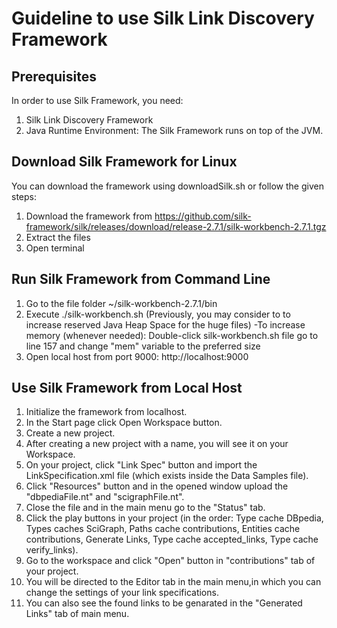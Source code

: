 #  Guideline to use Silk Link Discovery Framework 


## Prerequisites
In order to use Silk Framework, you need:

1. Silk Link Discovery Framework
2. Java Runtime Environment: The Silk Framework runs on top of the JVM. 


Download Silk Framework for Linux 
---------------------------------
You can download the framework using downloadSilk.sh or follow the given steps:

1. Download the framework from https://github.com/silk-framework/silk/releases/download/release-2.7.1/silk-workbench-2.7.1.tgz
2. Extract the files 
3. Open terminal


Run Silk Framework from Command Line
----------------------------------------
1. Go to the file folder ~/silk-workbench-2.7.1/bin
2. Execute ./silk-workbench.sh (Previously, you may consider to to increase reserved Java Heap Space for the huge files)
	-To increase memory (whenever needed): Double-click silk-workbench.sh file go to line 157 and change "mem" variable to the preferred size
3. Open local host from port 9000: http://localhost:9000


Use Silk Framework from Local Host
----------------------------------------

1. Initialize the framework from localhost.
2. In the Start page click Open Workspace button.
3. Create a new project.
4. After creating a new project with a name, you will see it on your Workspace.
5. On your project, click "Link Spec" button and import the LinkSpecification.xml file (which exists inside the Data Samples file).
6. Click "Resources" button and in the opened window upload the "dbpediaFile.nt" and "scigraphFile.nt". 
7. Close the file and in the main menu go to the "Status" tab.
8. Click the play buttons in your project (in the order: Type cache DBpedia, Types caches SciGraph, Paths cache contributions, Entities cache contributions, Generate Links,  Type cache accepted_links, Type cache verify_links). 
9. Go to the workspace and click "Open" button in "contributions" tab of your project.
10. You will be directed to the Editor tab in the main menu,in which you can change the settings of  your link specifications. 
11. You can also see the found links to be genarated in the "Generated Links" tab of main menu.
